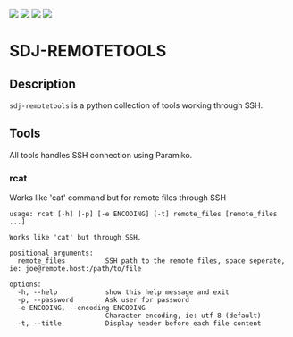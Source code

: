 ![](https://img.shields.io/badge/python-3.9-blue) ![](https://img.shields.io/badge/python-3.10-blue) ![](https://img.shields.io/badge/python-3.11-blue) ![](https://img.shields.io/badge/python-3.12-blue)
# SDJ-REMOTETOOLS

## Description
`sdj-remotetools` is a python collection of tools working through SSH.

## Tools
All tools handles SSH connection using Paramiko.

### rcat
Works like 'cat' command but for remote files through SSH
```
usage: rcat [-h] [-p] [-e ENCODING] [-t] remote_files [remote_files ...]

Works like 'cat' but through SSH.

positional arguments:
  remote_files          SSH path to the remote files, space seperate, ie: joe@remote.host:/path/to/file

options:
  -h, --help            show this help message and exit
  -p, --password        Ask user for password
  -e ENCODING, --encoding ENCODING
                        Character encoding, ie: utf-8 (default)
  -t, --title           Display header before each file content
```

